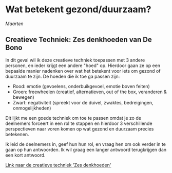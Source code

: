 # Wat betekent gezond/duurzaam?
_Maarten_

## Creatieve Techniek: Zes denkhoeden van De Bono
In dit geval wil ik deze creatieve techniek toepassen met 3 andere personen, en ieder krijgt een andere "hoed" op.
Hierdoor gaan ze op een bepaalde manier nadenken over wat het betekent voor iets om gezond of duurzaam te zijn.
De hoeden die ik toe ga passen zijn:

- Rood: emotie (gevoelens, onderbuikgevoel, emotie boven feiten)
- Groen: freewheelen (creatief, alternatieven, out of the box, veranderen & bewegen)
- Zwart: negativiteit (spreekt voor de duivel, zwaktes, bedreigingen, onmogelijkheden)

Dit lijkt me een goede techniek om toe te passen omdat je zo de deelnemers forceert in een rol te stappen en hierdoor 3 verschillende perspectieven naar voren komen op wat gezond en duurzaam precies betekenen.

Ik leid de deelnemers in, geef hun hun rol, en vraag hen om ook verder in te gaan op hun antwoorden. Ik wil graag een langer antwoord terugkrijgen dan een kort antwoord.

[Link naar de creatieve techniek 'Zes denkhoeden'](https://managementmodellensite.nl/denkhoeden-bono/)

